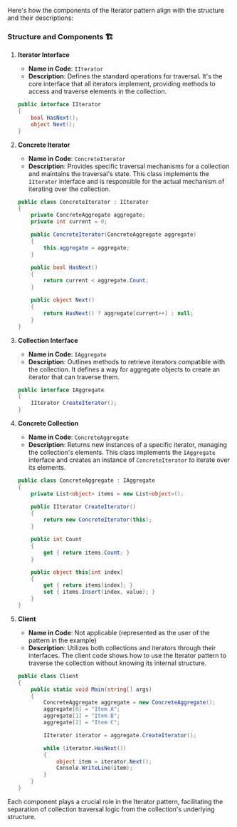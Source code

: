 Here's how the components of the Iterator pattern align with the structure and their descriptions:

### Structure and Components 🏗️

1. **Iterator Interface**
   - **Name in Code**: `IIterator`
   - **Description**: Defines the standard operations for traversal. It's the core interface that all iterators implement, providing methods to access and traverse elements in the collection.

   ```csharp
   public interface IIterator
   {
       bool HasNext();
       object Next();
   }
   ```

2. **Concrete Iterator**
   - **Name in Code**: `ConcreteIterator`
   - **Description**: Provides specific traversal mechanisms for a collection and maintains the traversal's state. This class implements the `IIterator` interface and is responsible for the actual mechanism of iterating over the collection.

   ```csharp
   public class ConcreteIterator : IIterator
   {
       private ConcreteAggregate aggregate;
       private int current = 0;

       public ConcreteIterator(ConcreteAggregate aggregate)
       {
           this.aggregate = aggregate;
       }

       public bool HasNext()
       {
           return current < aggregate.Count;
       }

       public object Next()
       {
           return HasNext() ? aggregate[current++] : null;
       }
   }
   ```

3. **Collection Interface**
   - **Name in Code**: `IAggregate`
   - **Description**: Outlines methods to retrieve iterators compatible with the collection. It defines a way for aggregate objects to create an iterator that can traverse them.

   ```csharp
   public interface IAggregate
   {
       IIterator CreateIterator();
   }
   ```

4. **Concrete Collection**
   - **Name in Code**: `ConcreteAggregate`
   - **Description**: Returns new instances of a specific iterator, managing the collection's elements. This class implements the `IAggregate` interface and creates an instance of `ConcreteIterator` to iterate over its elements.

   ```csharp
   public class ConcreteAggregate : IAggregate
   {
       private List<object> items = new List<object>();

       public IIterator CreateIterator()
       {
           return new ConcreteIterator(this);
       }

       public int Count
       {
           get { return items.Count; }
       }

       public object this[int index]
       {
           get { return items[index]; }
           set { items.Insert(index, value); }
       }
   }
   ```

5. **Client**
   - **Name in Code**: Not applicable (represented as the user of the pattern in the example)
   - **Description**: Utilizes both collections and iterators through their interfaces. The client code shows how to use the Iterator pattern to traverse the collection without knowing its internal structure.

   ```csharp
   public class Client
   {
       public static void Main(string[] args)
       {
           ConcreteAggregate aggregate = new ConcreteAggregate();
           aggregate[0] = "Item A";
           aggregate[1] = "Item B";
           aggregate[2] = "Item C";

           IIterator iterator = aggregate.CreateIterator();

           while (iterator.HasNext())
           {
               object item = iterator.Next();
               Console.WriteLine(item);
           }
       }
   }
   ```

Each component plays a crucial role in the Iterator pattern, facilitating the separation of collection traversal logic from the collection's underlying structure.